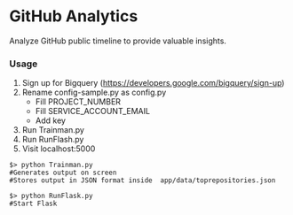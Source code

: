 GitHub Analytics
===============

Analyze GitHub public timeline to provide valuable insights.

### Usage 
1. Sign up for Bigquery (https://developers.google.com/bigquery/sign-up)
2. Rename config-sample.py as config.py
   * Fill PROJECT_NUMBER
   * Fill SERVICE_ACCOUNT_EMAIL
   * Add key
6. Run Trainman.py
7. Run RunFlash.py
8. Visit localhost:5000 

````
$> python Trainman.py
#Generates output on screen
#Stores output in JSON format inside  app/data/toprepositories.json

$> python RunFlask.py
#Start Flask
````

